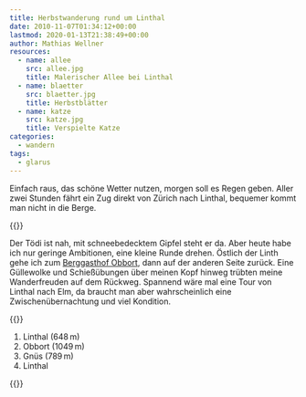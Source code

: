 ```yaml
---
title: Herbstwanderung rund um Linthal
date: 2010-11-07T01:34:12+00:00
lastmod: 2020-01-13T21:38:49+00:00
author: Mathias Wellner
resources:
  - name: allee
    src: allee.jpg
    title: Malerischer Allee bei Linthal
  - name: blaetter
    src: blaetter.jpg
    title: Herbstblätter
  - name: katze
    src: katze.jpg
    title: Verspielte Katze
categories:
  - wandern
tags:
  - glarus
---
```

Einfach raus, das schöne Wetter nutzen, morgen soll es Regen geben. Aller zwei Stunden fährt ein Zug direkt von Zürich nach Linthal, bequemer kommt man nicht in die Berge. 
<!--more-->

{{<responsive-image name="allee">}}

Der Tödi ist nah, mit schneebedecktem Gipfel steht er da. Aber heute habe ich nur geringe Ambitionen, eine kleine Runde drehen. Östlich der Linth gehe ich zum [Berggasthof Obbort](http://www.obbort.ch/), dann auf der anderen Seite zurück. Eine Güllewolke und Schießübungen über meinen Kopf hinweg trübten meine Wanderfreuden auf dem Rückweg. Spannend wäre mal eine Tour von Linthal nach Elm, da braucht man aber wahrscheinlich eine Zwischenübernachtung und viel Kondition. 

{{<responsive-image name="blaetter">}}

1. Linthal (648&thinsp;m) 
1. Obbort (1049&thinsp;m) 
1. Gnüs (789&thinsp;m) 
1. Linthal

{{<responsive-image name="katze">}}
